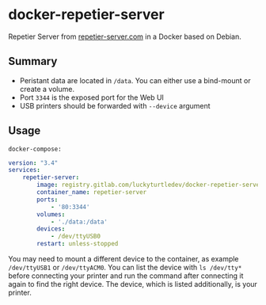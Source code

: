 # docker-repetier-server

Repetier Server from [repetier-server.com](https://www.repetier-server.com/download-repetier-server/) in a Docker based on Debian.

## Summary

- Peristant data are located in `/data`. You can either use a bind-mount or create a volume.
- Port `3344` is the exposed port for the Web UI
- USB printers should be forwarded with `--device` argument

## Usage

`docker-compose:`
```yml
version: "3.4"
services:
    repetier-server:
        image: registry.gitlab.com/luckyturtledev/docker-repetier-server:latest
        container_name: repetier-server
        ports:
            - '80:3344'
        volumes:
            - './data:/data'
        devices:
            - /dev/ttyUSB0
        restart: unless-stopped
```
You may need to mount a different device to the container, as example `/dev/ttyUSB1` or `/dev/ttyACM0`.
You can list the device with `ls /dev/tty*` before connecting your printer and run the command after connecting it again to find the right device. The device, which is listed additionally, is your printer.
